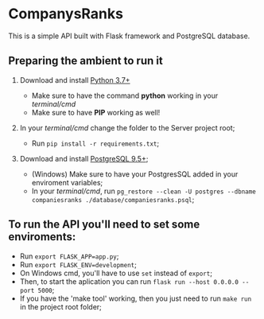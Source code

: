 # CompanysRanks

This is a simple API built with Flask framework and PostgreSQL database.

## Preparing the ambient to run it
1. Download and install [Python 3.7+](https://www.python.org/downloads/)
   * Make sure to have the command __python__ working in your _terminal/cmd_
   * Make sure to have __PIP__ working as well!

2. In your _terminal/cmd_ change the folder to the Server project root;
   * Run `pip install -r requirements.txt`;
   
3. Download and install [PostgreSQL 9.5+](https://www.postgresql.org/download/);
   * (Windows) Make sure to have your PostgresSQL added in your enviroment variables;
   * In your _terminal/cmd_, run `pg_restore --clean -U postgres --dbname companiesranks ./database/companiesranks.psql`;
   
## To run the API you'll need to set some enviroments:
* Run `export FLASK_APP=app.py`;  
* Run `export FLASK_ENV=development`;  
* On Windows cmd, you'll have to use `set` instead of `export`;  
* Then, to start the aplication you can run `flask run --host 0.0.0.0 --port 5000`;  
* If you have the 'make tool' working, then you just need to run `make run` in the project root folder;  
